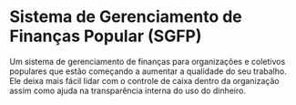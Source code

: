 # Sistema de Gerenciamento de Finanças Popular (SGFP)

Um sistema de gerenciamento de finanças para organizações e coletivos populares que estão começando a aumentar a qualidade do seu trabalho. Ele deixa mais fácil lidar com o controle de caixa dentro da organização assim como ajuda na transparência interna do uso do dinheiro.
